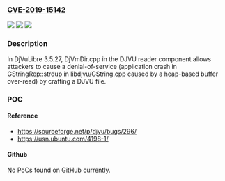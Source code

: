 ### [CVE-2019-15142](https://cve.mitre.org/cgi-bin/cvename.cgi?name=CVE-2019-15142)
![](https://img.shields.io/static/v1?label=Product&message=n%2Fa&color=blue)
![](https://img.shields.io/static/v1?label=Version&message=n%2Fa&color=blue)
![](https://img.shields.io/static/v1?label=Vulnerability&message=n%2Fa&color=brighgreen)

### Description

In DjVuLibre 3.5.27, DjVmDir.cpp in the DJVU reader component allows attackers to cause a denial-of-service (application crash in GStringRep::strdup in libdjvu/GString.cpp caused by a heap-based buffer over-read) by crafting a DJVU file.

### POC

#### Reference
- https://sourceforge.net/p/djvu/bugs/296/
- https://usn.ubuntu.com/4198-1/

#### Github
No PoCs found on GitHub currently.

